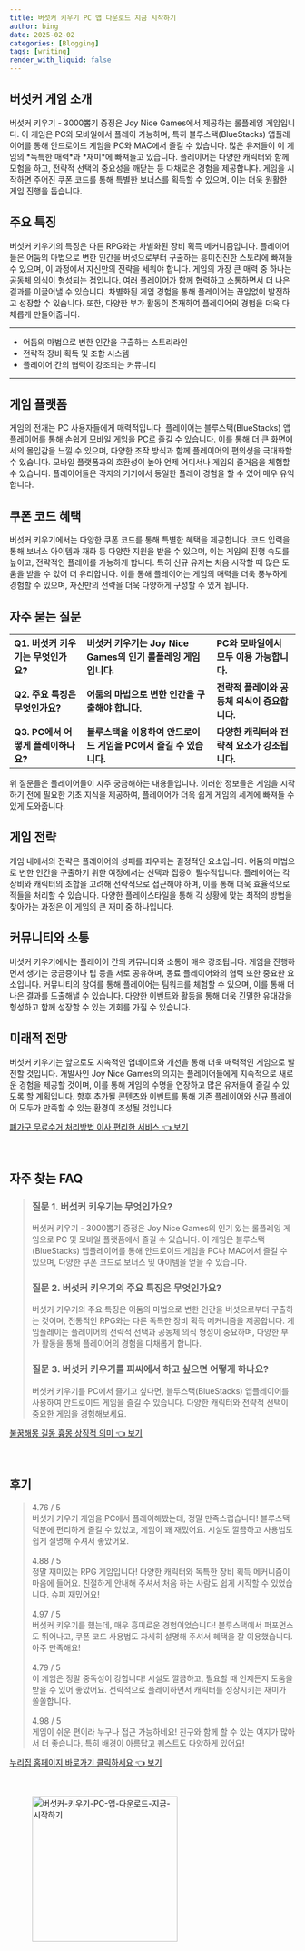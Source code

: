 ```yaml
---
title: 버섯커 키우기 PC 앱 다운로드 지금 시작하기
author: bing
date: 2025-02-02
categories: [Blogging]
tags: [writing]
render_with_liquid: false
---
```



<h2 id='버섯커_게임_소개'>버섯커 게임 소개</h2>

<p>버섯커 키우기 - 3000뽑기 증정은 Joy Nice Games에서 제공하는 롤플레잉 게임입니다. 이 게임은 PC와 모바일에서 플레이 가능하며, 특히 블루스택(BlueStacks) 앱플레이어를 통해 안드로이드 게임을 PC와 MAC에서 즐길 수 있습니다. 많은 유저들이 이 게임의 *독특한 매력*과 *재미*에 빠져들고 있습니다. 플레이어는 다양한 캐릭터와 함께 모험을 하고, 전략적 선택의 중요성을 깨닫는 등 다채로운 경험을 제공합니다. 게임을 시작하면 주어진 쿠폰 코드를 통해 특별한 보너스를 획득할 수 있으며, 이는 더욱 원활한 게임 진행을 돕습니다.</p>

<h2 id='주요_특징'>주요 특징</h2>

<p>버섯커 키우기의 특징은 다른 RPG와는 차별화된 장비 획득 메커니즘입니다. 플레이어들은 어둠의 마법으로 변한 인간을 버섯으로부터 구출하는 흥미진진한 스토리에 빠져들 수 있으며, 이 과정에서 자신만의 전략을 세워야 합니다. 게임의 가장 큰 매력 중 하나는 공동체 의식이 형성되는 점입니다. 여러 플레이어가 함께 협력하고 소통하면서 더 나은 결과를 이끌어낼 수 있습니다. 차별화된 게임 경험을 통해 플레이어는 끊임없이 발전하고 성장할 수 있습니다. 또한, 다양한 부가 활동이 존재하여 플레이어의 경험을 더욱 다채롭게 만들어줍니다.</p>

<hr />

<ul>
    <li>어둠의 마법으로 변한 인간을 구출하는 스토리라인</li>
    <li>전략적 장비 획득 및 조합 시스템</li>
    <li>플레이어 간의 협력이 강조되는 커뮤니티</li>
</ul>

<hr />

<h2 id='게임_플랫폼'>게임 플랫폼</h2>

<p>게임의 전개는 PC 사용자들에게 매력적입니다. 플레이어는 블루스택(BlueStacks) 앱플레이어를 통해 손쉽게 모바일 게임을 PC로 즐길 수 있습니다. 이를 통해 더 큰 화면에서의 몰입감을 느낄 수 있으며, 다양한 조작 방식과 함께 플레이어의 편의성을 극대화할 수 있습니다. 모바일 플랫폼과의 호환성이 높아 언제 어디서나 게임의 즐거움을 체험할 수 있습니다. 플레이어들은 각자의 기기에서 동일한 플레이 경험을 할 수 있어 매우 유익합니다.</p>

<h2 id='쿠폰_코드_혜택'>쿠폰 코드 혜택</h2>

<p>버섯커 키우기에서는 다양한 쿠폰 코드를 통해 특별한 혜택을 제공합니다. 코드 입력을 통해 보너스 아이템과 재화 등 다양한 지원을 받을 수 있으며, 이는 게임의 진행 속도를 높이고, 전략적인 플레이를 가능하게 합니다. 특히 신규 유저는 처음 시작할 때 많은 도움을 받을 수 있어 더 유리합니다. 이를 통해 플레이어는 게임의 매력을 더욱 풍부하게 경험할 수 있으며, 자신만의 전략을 더욱 다양하게 구성할 수 있게 됩니다.</p>

<h2 id='자주_묻는_질문'>자주 묻는 질문</h2>

<table>
    <tr>
        <td><b>Q1. 버섯커 키우기는 무엇인가요?</b></td>
        <td><b>버섯커 키우기는 Joy Nice Games의 인기 롤플레잉 게임입니다.</b></td>
        <td><b>PC와 모바일에서 모두 이용 가능합니다.</b></td>
    </tr>
    <tr>
        <td><b>Q2. 주요 특징은 무엇인가요?</b></td>
        <td><b>어둠의 마법으로 변한 인간을 구출해야 합니다.</b></td>
        <td><b>전략적 플레이와 공동체 의식이 중요합니다.</b></td>
    </tr>
    <tr>
        <td><b>Q3. PC에서 어떻게 플레이하나요?</b></td>
        <td><b>블루스택을 이용하여 안드로이드 게임을 PC에서 즐길 수 있습니다.</b></td>
        <td><b>다양한 캐릭터와 전략적 요소가 강조됩니다.</b></td>
    </tr>
</table>

<p>위 질문들은 플레이어들이 자주 궁금해하는 내용들입니다. 이러한 정보들은 게임을 시작하기 전에 필요한 기초 지식을 제공하여, 플레이어가 더욱 쉽게 게임의 세계에 빠져들 수 있게 도와줍니다.</p>

<h2 id='게임_전략'>게임 전략</h2>

<p>게임 내에서의 전략은 플레이어의 성패를 좌우하는 결정적인 요소입니다. 어둠의 마법으로 변한 인간을 구출하기 위한 여정에서는 선택과 집중이 필수적입니다. 플레이어는 각 장비와 캐릭터의 조합을 고려해 전략적으로 접근해야 하며, 이를 통해 더욱 효율적으로 적들을 처리할 수 있습니다. 다양한 플레이스타일을 통해 각 상황에 맞는 최적의 방법을 찾아가는 과정은 이 게임의 큰 재미 중 하나입니다.</p>

<h2 id='커뮤니티와_소통'>커뮤니티와 소통</h2>

<p>버섯커 키우기에서는 플레이어 간의 커뮤니티와 소통이 매우 강조됩니다. 게임을 진행하면서 생기는 궁금증이나 팁 등을 서로 공유하며, 동료 플레이어와의 협력 또한 중요한 요소입니다. 커뮤니티의 참여를 통해 플레이어는 팀워크를 체험할 수 있으며, 이를 통해 더 나은 결과를 도출해낼 수 있습니다. 다양한 이벤트와 활동을 통해 더욱 긴밀한 유대감을 형성하고 함께 성장할 수 있는 기회를 가질 수 있습니다.</p>

<h2 id='미래적_전망'>미래적 전망</h2>

<p>버섯커 키우기는 앞으로도 지속적인 업데이트와 개선을 통해 더욱 매력적인 게임으로 발전할 것입니다. 개발사인 Joy Nice Games의 의지는 플레이어들에게 지속적으로 새로운 경험을 제공할 것이며, 이를 통해 게임의 수명을 연장하고 많은 유저들이 즐길 수 있도록 할 계획입니다. 향후 추가될 콘텐츠와 이벤트를 통해 기존 플레이어와 신규 플레이어 모두가 만족할 수 있는 환경이 조성될 것입니다.</p>


<p><a class="click-button" title="폐가구 무료수거 처리방법 이사 편리한 서비스" href="https://afficreate.github.io/posts/%ED%8F%90%EA%B0%80%EA%B5%AC-%EB%AC%B4%EB%A3%8C%EC%88%98%EA%B1%B0-%EC%B2%98%EB%A6%AC%EB%B0%A9%EB%B2%95-%EC%9D%B4%EC%82%AC-%ED%8E%B8%EB%A6%AC%ED%95%9C-%EC%84%9C%EB%B9%84%EC%8A%A4/" rel="dofollow">폐가구 무료수거 처리방법 이사 편리한 서비스 👈 보기</a></p><br>
<h2 id='자주_찾는_FAQ'>자주 찾는 FAQ</h2>
<div itemscope="" itemtype="https://schema.org/FAQPage"> 
<blockquote> 
<div itemscope="" itemprop="mainEntity" itemtype="https://schema.org/Question"> 
<h3 itemprop="name">질문 1. 버섯커 키우기는 무엇인가요?</h3> 
<div itemscope="" itemprop="acceptedAnswer" itemtype="https://schema.org/Answer"> 
<span itemprop="text"> 
<p>버섯커 키우기 - 3000뽑기 증정은 Joy Nice Games의 인기 있는 롤플레잉 게임으로 PC 및 모바일 플랫폼에서 즐길 수 있습니다. 이 게임은 블루스택(BlueStacks) 앱플레이어를 통해 안드로이드 게임을 PC나 MAC에서 즐길 수 있으며, 다양한 쿠폰 코드로 보너스 및 아이템을 얻을 수 있습니다.</p> 
</span> 
</div> 
</div> 
<div itemscope="" itemprop="mainEntity" itemtype="https://schema.org/Question"> 
<h3 itemprop="name">질문 2. 버섯커 키우기의 주요 특징은 무엇인가요?</h3> 
<div itemscope="" itemprop="acceptedAnswer" itemtype="https://schema.org/Answer"> 
<span itemprop="text"> 
<p>버섯커 키우기의 주요 특징은 어둠의 마법으로 변한 인간을 버섯으로부터 구출하는 것이며, 전통적인 RPG와는 다른 독특한 장비 획득 메커니즘을 제공합니다. 게임플레이는 플레이어의 전략적 선택과 공동체 의식 형성이 중요하며, 다양한 부가 활동을 통해 플레이어의 경험을 다채롭게 합니다.</p> 
</span> 
</div> 
</div> 
<div itemscope="" itemprop="mainEntity" itemtype="https://schema.org/Question"> 
<h3 itemprop="name">질문 3. 버섯커 키우기를 피씨에서 하고 싶으면 어떻게 하나요?</h3> 
<div itemscope="" itemprop="acceptedAnswer" itemtype="https://schema.org/Answer"> 
<span itemprop="text"> 
<p>버섯커 키우기를 PC에서 즐기고 싶다면, 블루스택(BlueStacks) 앱플레이어를 사용하여 안드로이드 게임을 즐길 수 있습니다. 다양한 캐릭터와 전략적 선택이 중요한 게임을 경험해보세요.</p> 
</span> 
</div> 
</div> 
</blockquote> 
</div>
<p><a class="click-button" title="불꿈해몽 길몽 흉몽 상징적 의미" href="https://afficreate.github.io/posts/%EB%B6%88%EA%BF%88%ED%95%B4%EB%AA%BD-%EA%B8%B8%EB%AA%BD-%ED%9D%89%EB%AA%BD-%EC%83%81%EC%A7%95%EC%A0%81-%EC%9D%98%EB%AF%B8/" rel="dofollow">불꿈해몽 길몽 흉몽 상징적 의미 👈 보기</a></p><br>
<h2 id='후기'>후기</h2>
<div itemscope itemtype="https://schema.org/Product">
  <blockquote>
  <div itemprop="review" itemscope itemtype="https://schema.org/Review">
      <div itemprop="reviewRating" itemscope itemtype="https://schema.org/Rating"> <span itemprop="ratingValue">4.76</span> / <span itemprop="bestRating">5</span> </div>
      <span itemprop="reviewBody">버섯커 키우기 게임을 PC에서 플레이해봤는데, 정말 만족스럽습니다! 블루스택 덕분에 편리하게 즐길 수 있었고, 게임이 꽤 재밌어요. 시설도 깔끔하고 사용법도 쉽게 설명해 주셔서 좋았어요.</span>
  </div>
  <br>
  <div itemprop="review" itemscope itemtype="https://schema.org/Review">
      <div itemprop="reviewRating" itemscope itemtype="https://schema.org/Rating"> <span itemprop="ratingValue">4.88</span> / <span itemprop="bestRating">5</span> </div>
      <span itemprop="reviewBody">정말 재미있는 RPG 게임입니다! 다양한 캐릭터와 독특한 장비 획득 메커니즘이 마음에 들어요. 친절하게 안내해 주셔서 처음 하는 사람도 쉽게 시작할 수 있었습니다. 슈퍼 재밌어요!</span>
  </div>
  <br>
  <div itemprop="review" itemscope itemtype="https://schema.org/Review">
      <div itemprop="reviewRating" itemscope itemtype="https://schema.org/Rating"> <span itemprop="ratingValue">4.97</span> / <span itemprop="bestRating">5</span> </div>
      <span itemprop="reviewBody">버섯커 키우기를 했는데, 매우 흥미로운 경험이었습니다! 블루스택에서 퍼포먼스도 뛰어나고, 쿠폰 코드 사용법도 자세히 설명해 주셔서 혜택을 잘 이용했습니다. 아주 만족해요!</span>
  </div>
  <br>
  <div itemprop="review" itemscope itemtype="https://schema.org/Review">
      <div itemprop="reviewRating" itemscope itemtype="https://schema.org/Rating"> <span itemprop="ratingValue">4.79</span> / <span itemprop="bestRating">5</span> </div>
      <span itemprop="reviewBody">이 게임은 정말 중독성이 강합니다! 시설도 깔끔하고, 필요할 때 언제든지 도움을 받을 수 있어 좋았어요. 전략적으로 플레이하면서 캐릭터를 성장시키는 재미가 쏠쏠합니다.</span>
  </div>
  <br>
  <div itemprop="review" itemscope itemtype="https://schema.org/Review">
      <div itemprop="reviewRating" itemscope itemtype="https://schema.org/Rating"> <span itemprop="ratingValue">4.98</span> / <span itemprop="bestRating">5</span> </div>
      <span itemprop="reviewBody">게임이 쉬운 편이라 누구나 접근 가능하네요! 친구와 함께 할 수 있는 여지가 많아서 더 좋습니다. 특히 배경이 아름답고 퀘스트도 다양하게 있어요!</span>
  </div>
  </blockquote>
</div>
<p><a class="click-button" title="누리집 홈페이지 바로가기 클릭하세요" href="https://afficreate.github.io/posts/%EB%88%84%EB%A6%AC%EC%A7%91-%ED%99%88%ED%8E%98%EC%9D%B4%EC%A7%80-%EB%B0%94%EB%A1%9C%EA%B0%80%EA%B8%B0-%ED%81%B4%EB%A6%AD%ED%95%98%EC%84%B8%EC%9A%94/" rel="dofollow">누리집 홈페이지 바로가기 클릭하세요 👈 보기</a></p><br>
<figure class="image"><img src="https://afficreate.github.io/assets/img/thumbnail/버섯커-키우기-PC-앱-다운로드-지금-시작하기.webp" alt="버섯커-키우기-PC-앱-다운로드-지금-시작하기" width="256" height="256"></figure>